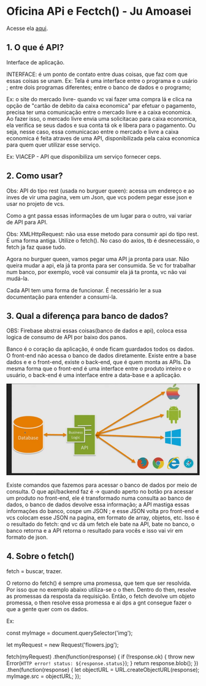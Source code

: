 # Oficina APi e Fectch() - Ju Amoasei

Acesse ela [aqui](https://www.youtube.com/watch?v=QcGp2n1PUTE).


## 1. O que é API?

Interface de aplicação. 

INTERFACE:  é um ponto de contato entre duas coisas, que faz com que essas coisas se unam.
 Ex: Tela é uma interface entre o programa e o usário ; entre dois programas diferentes; entre o banco de dados e o programo;
 
 Ex: o site do mercado livre- quando vc vai fazer uma compra lá e clica na opção de "cartão de debito da caixa economica" par efetuar o pagamento, precisa ter uma comunicação entre o mercado livre e a caixa economica. Ao fazer isso, o mercado livre envia uma solicitacao para caixa economica, ela verifica se seus dados e sua conta tá ok e libera para o pagamento.  Ou seja, nesse caso, essa comunicacao entre o mercado e livre a caixa economica é feita atraves de uma API, disponibilizada pela caixa economica para quem quer utilizar esse serviço. 
 
 Ex: VIACEP - API que disponibiliza um serviço fornecer ceps.
 
 ## 2. Como usar?
 
Obs: API do tipo rest (usada no burguer queen): acessa um endereço e ao inves de vir uma pagina, vem um Json, que vcs podem pegar esse json e usar no projeto de vcs. 
 
 Como a gnt passa essas informações de um lugar para o outro, vai variar de API para API.
 
 Obs: XMLHttpRequest: não usa esse metodo para consumir api do tipo rest. É uma forma antiga. Utilize o fetch(). No caso do axios, tb é desnecessáio, o fetch ja faz quase tudo.
 
 Agora no burguer queen, vamos pegar uma API ja pronta para usar. Não queira mudar a api, ela já ta pronta para ser consumida. Se vc for trabalhar num banco, por exemplo, você vai consumir ela já ta pronta, vc não vai mudá-la. 
 
 Cada API tem uma forma de funcionar. É necessário ler a sua documentação para entender a consumí-la.
 
 ## 3. Qual a diferença para banco de dados?
 
 OBS: Firebase abstrai essas coisas(banco de dados e api), coloca essa logica de consumo de API por baixo dos panos. 
 
Banco é o coração da aplicação, é onde ficam guardados todos os dados. O front-end não acessa o banco de dados diretamente. Existe entre a base dados e e o front-end, existe o back-end, que é quem monta as APIs. Da mesma forma que o front-end é uma interface entre o produto inteiro e o usuário, o back-end é uma interface entre a data-base e a aplicação. 

<img src="data-api-front.png" alt="desenho da conexao entre base de dados, back e front"/>

Existe comandos que fazemos para acessar o banco de dados por meio de consulta. O que api/backend faz é -> quando aperto no botão pra acessar um produto no front-end, ele é transformado numa consulta ao banco de dados, o banco de dados devolve essa informação; a API mastiga essas informações do banco, cospe um JSON ; e esse JSON volta pro front-end e vcs colocam esse JSON na pagina, em formato de array, objetos, etc. Isso é o resultado do fetch: qnd vc dá um fetch ele bate na API, bate no banco, o banco retorna e a API retorna o resultado para vocês e isso vai vir em formato de json. 

## 4. Sobre o fetch()

fetch = buscar, trazer.

O retorno do fetch() é sempre uma promessa, que tem que ser resolvida. Por isso que no exemplo abaixo utiliza-se o o then. Dentro do then, resolve as promessas da resposta da requisição. Então, o fetch devolve um objeto promessa, o then resolve essa promessa e ai dps a gnt consegue fazer o que a gente quer com os dados. 

Ex:

const myImage = document.querySelector('img');

let myRequest = new Request('flowers.jpg');

fetch(myRequest)
.then(function(response) {
  if (!response.ok) {
    throw new Error(`HTTP error! status: ${response.status}`);
  }
  return response.blob();
})
.then(function(response) {
  let objectURL = URL.createObjectURL(response);
  myImage.src = objectURL;
});


 
 
 
